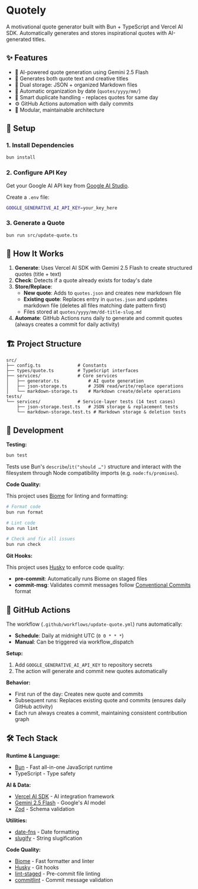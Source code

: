 # Quotely

A motivational quote generator built with Bun + TypeScript and Vercel AI SDK. Automatically generates and stores
inspirational quotes with AI-generated titles.

## ✨ Features

- 🤖 AI-powered quote generation using Gemini 2.5 Flash
- 📝 Generates both quote text and creative titles
- 💾 Dual storage: JSON + organized Markdown files
- 📅 Automatic organization by date (`quotes/yyyy/mm/`)
- 🔄 Smart duplicate handling - replaces quotes for same day
- ⚙️ GitHub Actions automation with daily commits
- 🎯 Modular, maintainable architecture

## 🚀 Setup

### 1. Install Dependencies

```bash
bun install
```

### 2. Configure API Key

Get your Google AI API key from [Google AI Studio](https://aistudio.google.com/apikey).

Create a `.env` file:

```bash
GOOGLE_GENERATIVE_AI_API_KEY=your_key_here
```

### 3. Generate a Quote

```bash
bun run src/update-quote.ts
```

## 📁 How It Works

1. **Generate**: Uses Vercel AI SDK with Gemini 2.5 Flash to create structured quotes (title + text)
2. **Check**: Detects if a quote already exists for today's date
3. **Store/Replace**:
    - **New quote**: Adds to `quotes.json` and creates new markdown file
    - **Existing quote**: Replaces entry in `quotes.json` and updates markdown file (deletes all files matching date pattern first)
    - Files stored at `quotes/yyyy/mm/dd-title-slug.md`
4. **Automate**: GitHub Actions runs daily to generate and commit quotes (always creates a commit for daily activity)

## 🏗️ Project Structure

```
src/
├── config.ts              # Constants
├── types/quote.ts         # TypeScript interfaces
├── services/              # Core services
│   ├── generator.ts           # AI quote generation
│   ├── json-storage.ts        # JSON read/write/replace operations
│   └── markdown-storage.ts    # Markdown create/delete operations
tests/
└── services/              # Service-layer tests (14 test cases)
    ├── json-storage.test.ts   # JSON storage & replacement tests
    └── markdown-storage.test.ts # Markdown storage & deletion tests
```

## 🧪 Development

**Testing:**

```bash
bun test
```

Tests use Bun's `describe`/`it("should …")` structure and interact with the filesystem through Node compatibility
imports (e.g. `node:fs/promises`).

**Code Quality:**

This project uses [Biome](https://biomejs.dev) for linting and formatting:

```bash
# Format code
bun run format

# Lint code
bun run lint

# Check and fix all issues
bun run check
```

**Git Hooks:**

This project uses [Husky](https://typicode.github.io/husky/) to enforce code quality:

- **pre-commit**: Automatically runs Biome on staged files
- **commit-msg**: Validates commit messages follow [Conventional Commits](https://conventionalcommits.org/) format

## 🤖 GitHub Actions

The workflow (`.github/workflows/update-quote.yml`) runs automatically:

- **Schedule**: Daily at midnight UTC (`0 0 * * *`)
- **Manual**: Can be triggered via workflow_dispatch

**Setup:**

1. Add `GOOGLE_GENERATIVE_AI_API_KEY` to repository secrets
2. The action will generate and commit new quotes automatically

**Behavior:**

- First run of the day: Creates new quote and commits
- Subsequent runs: Replaces existing quote and commits (ensures daily GitHub activity)
- Each run always creates a commit, maintaining consistent contribution graph

## 🛠️ Tech Stack

**Runtime & Language:**

- [Bun](https://bun.sh) - Fast all-in-one JavaScript runtime
- TypeScript - Type safety

**AI & Data:**

- [Vercel AI SDK](https://ai-sdk.dev) - AI integration framework
- [Gemini 2.5 Flash](https://ai.google.dev) - Google's AI model
- [Zod](https://zod.dev) - Schema validation

**Utilities:**

- [date-fns](https://date-fns.org) - Date formatting
- [slugify](https://github.com/simov/slugify) - String slugification

**Code Quality:**

- [Biome](https://biomejs.dev) - Fast formatter and linter
- [Husky](https://typicode.github.io/husky/) - Git hooks
- [lint-staged](https://github.com/lint-staged/lint-staged) - Pre-commit file linting
- [commitlint](https://commitlint.js.org/) - Commit message validation
